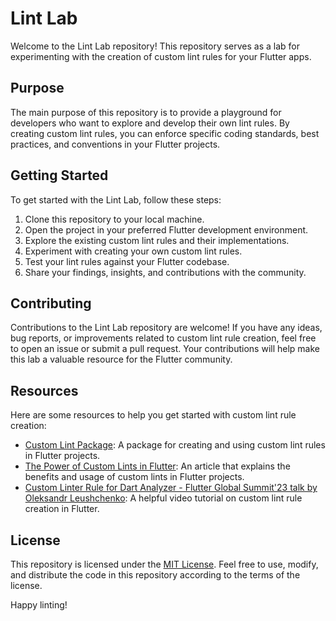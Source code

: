 # Lint Lab

Welcome to the Lint Lab repository! This repository serves as a lab for experimenting with the creation of custom lint rules for your Flutter apps.

## Purpose

The main purpose of this repository is to provide a playground for developers who want to explore and develop their own lint rules. By creating custom lint rules, you can enforce specific coding standards, best practices, and conventions in your Flutter projects.

## Getting Started

To get started with the Lint Lab, follow these steps:

1. Clone this repository to your local machine.
2. Open the project in your preferred Flutter development environment.
3. Explore the existing custom lint rules and their implementations.
4. Experiment with creating your own custom lint rules.
5. Test your lint rules against your Flutter codebase.
6. Share your findings, insights, and contributions with the community.

## Contributing

Contributions to the Lint Lab repository are welcome! If you have any ideas, bug reports, or improvements related to custom lint rule creation, feel free to open an issue or submit a pull request. Your contributions will help make this lab a valuable resource for the Flutter community.

## Resources

Here are some resources to help you get started with custom lint rule creation:

- [Custom Lint Package](https://pub.dev/packages/custom_lint): A package for creating and using custom lint rules in Flutter projects.
- [The Power of Custom Lints in Flutter](https://medium.com/@NALSengineering/the-power-of-custom-lints-in-flutter-1b401e8119a7): An article that explains the benefits and usage of custom lints in Flutter projects.
- [Custom Linter Rule for Dart Analyzer - Flutter Global Summit'23 talk by Oleksandr Leushchenko](https://www.youtube.com/watch?v=g9NAgb3KyaU): A helpful video tutorial on custom lint rule creation in Flutter.

## License

This repository is licensed under the [MIT License](LICENSE). Feel free to use, modify, and distribute the code in this repository according to the terms of the license.

Happy linting!
